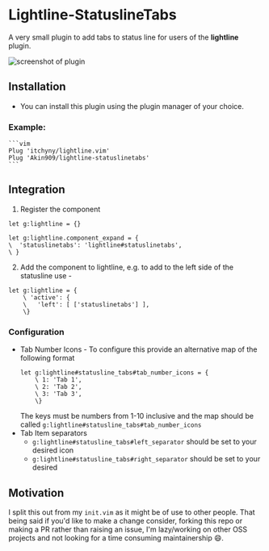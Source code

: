 # Lightline-StatuslineTabs

A very small plugin to add tabs to status line for users of the **lightline**
plugin.

![screenshot of plugin]('screenshot.png')

## Installation

* You can install this plugin using the plugin manager of your choice.
    
### Example:
    ```vim
    Plug 'itchyny/lightline.vim'
    Plug 'Akin909/lightline-statuslinetabs'
    ```
## Integration
1. Register the component
```vim
let g:lightline = {}

let g:lightline.component_expand = {
\  'statuslinetabs': 'lightline#statuslinetabs',
\ }
```

2. Add the component to lightline, e.g. to add to the left side of the
statusline use -
```vim
let g:lightline = {
    \ 'active': {
    \   'left': [ ['statuslinetabs'] ],
    \}
```
### Configuration

* Tab Number Icons - To configure this provide an alternative map of the following format
    ```
    let g:lightline#statusline_tabs#tab_number_icons = {
        \ 1: 'Tab 1',
        \ 2: 'Tab 2',
        \ 3: 'Tab 3',
        \}
    ```
    The keys must be numbers from 1-10 inclusive and the map should be called `g:lightline#statusline_tabs#tab_number_icons`
* Tab Item separators
   - `g:lightline#statusline_tabs#left_separator` should be set to your desired
       icon
  - `g:lightline#statusline_tabs#right_separator` should be set to your desired

## Motivation

I split this out from my `init.vim` as it might be of use to other
people. That being said if you'd like to make a change consider, forking this repo or making a PR
rather than raising an issue, I'm lazy/working on other OSS projects and not
looking for a time consuming maintainership :smile:.
